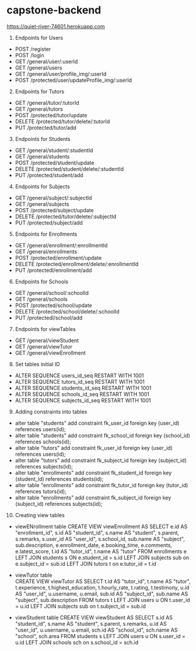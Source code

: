 # capstone-backend

https://quiet-river-74601.herokuapp.com 

1. Endpoints for Users
- POST /register
- POST /login
- GET /general/user/:userId
- GET /general/users
- GET /general/user/profile_img/:userId
- POST /protected/user/updateProfile_img/:userId

2. Endpoints for Tutors
- GET /general/tutor/:tutorId
- GET /general/tutors
- POST /protected/tutor/update
- DELETE /protected/tutor/delete/:tutorId
- PUT /protected/tutor/add

3. Endpoints for Students
- GET /general/student/:studentId
- GET /general/students
- POST /protected/student/update
- DELETE /protected/student/delete/:studentId
- PUT /protected/student/add

4. Endpoints for Subjects
- GET /general/subject/:subjectId
- GET /general/subjects
- POST /protected/subject/update
- DELETE /protected/tutor/delete/:subjectId
- PUT /protected/subject/add

5. Endpoints for Enrollments
- GET /general/enrollment/:enrollmentId
- GET /general/enrollments
- POST /protected/enrollment/update
- DELETE /protected/enrollment/delete/:enrollmentId
- PUT /protectedl/enrollment/add

6. Endpoints for Schools
- GET /general/school/:schoolId
- GET /general/schools
- POST /protected/school/update
- DELETE /protected/school/delete/:schoolId
- PUT /protectedl/school/add

7. Endpoints for viewTables
- GET /general/viewStudent
- GET /general/viewTutor
- GET /general/viewEnrollment

8. Set tables initial ID
- ALTER SEQUENCE users_id_seq RESTART WITH 1001
- ALTER SEQUENCE tutors_id_seq RESTART WITH 1001
- ALTER SEQUENCE students_id_seq RESTART WITH 1001
- ALTER SEQUENCE schools_id_seq RESTART WITH 1001
- ALTER SEQUENCE subjects_id_seq RESTART WITH 1001

9. Adding constraints into tables
- alter table "students" add constraint fk_user_id foreign key (user_id) references users(id);
- alter table "students" add constraint fk_school_id foreign key (school_id) references schools(id);
- alter table "tutors" add constraint fk_user_id foreign key (user_id) references users(id);
- alter table "tutors" add constraint fk_subject_id foreign key (subject_id) references subjects(id);
- alter table "enrollments" add constraint fk_student_id foreign key (student_id) references students(id);
- alter table "enrollments" add constraint fk_tutor_id foreign key (tutor_id) references tutors(id);
- alter table "enrollments" add constraint fk_subject_id foreign key (subject_id) references subjects(id);

10. Creating view tables

- viewENrollment table
CREATE VIEW viewEnrollment AS
SELECT e.id AS "enrollment_id",
	s.id AS "student_id", s.name AS "student", s.parent, s.remarks, s.user_id AS "user_id", s.school_id,
	sub.name AS "subject", sub.description,
	e.enrollment_date, e.booking_time, e.comments, e.latest_score,
	t.id AS "tutor_id", t.name AS "tutor"
FROM enrollments e 
	LEFT JOIN students s ON e.student_id = s.id
	LEFT JOIN subjects sub on e.subject_id = sub.id
	LEFT JOIN tutors t on e.tutor_id = t.id
	
- viewTutor table	
CREATE VIEW viewTutor AS
SELECT t.id AS "tutor_id",
	t.name AS "tutor", t.experience, t.highest_education, t.hourly_rate, t.rating, t.testimony,
	u.id AS "user_id", u.username, u.email,
	sub.id AS "subject_id", sub.name AS "subject", sub.description
FROM tutors t 
	LEFT JOIN users u ON t.user_id = u.id
	LEFT JOIN subjects sub on t.subject_id = sub.id

- viewStudent table
CREATE VIEW viewStudent AS
SELECT s.id AS "student_id",
	s.name AS "student", s.parent, s.remarks,
	u.id AS "user_id", u.username, u.email,
	sch.id AS "school_id", sch.name AS "school", sch.area
FROM students s 
	LEFT JOIN users u ON s.user_id = u.id
	LEFT JOIN schools sch on s.school_id = sch.id
